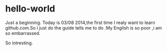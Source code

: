 hello-world
===========

Just a beginning.
Today is 03/08 2014,the first time I realy want to learn github.com.So i just do the guide tells me to do .My English is so poor ,i am so embarrassed.

So intresting.
